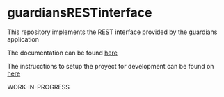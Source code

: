 # guardiansRESTinterface
This repository implements the REST interface provided by the guardians application

The documentation can be found [here](https://miggoncan.github.io/guardiansRESTinterfaceDoc)

The instrucctions to setup the proyect for development can be found on [here](https://github.com/miggoncan/guardiansRESTinterfaceDoc/blob/master/setup/setup.md)

WORK-IN-PROGRESS
